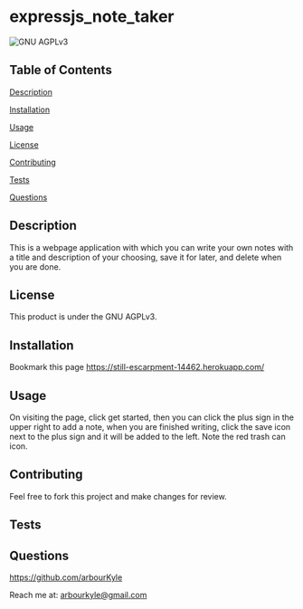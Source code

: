 # expressjs_note_taker
![GNU AGPLv3](https://img.shields.io/badge/license-GNU%20AGPLv3-blue.svg)
## Table of Contents

[Description](#description)

[Installation](#installation)

[Usage](#usage)

[License](#license)

[Contributing](#contributing)

[Tests](#tests)

[Questions](#questions)

## Description
This is a webpage application with which you can write your own notes with a title and description of your choosing, save it for later, and delete when you are done.

## License
This product is under the GNU AGPLv3.

## Installation
Bookmark this page https://still-escarpment-14462.herokuapp.com/

## Usage
On visiting the page, click get started, then you can click the plus sign in the upper right to add a note, when you are finished writing, click the save icon next to the plus sign and it will be added to the left. Note the red trash can icon.

## Contributing
Feel free to fork this project and make changes for review.

## Tests


## Questions
https://github.com/arbourKyle 

Reach me at: arbourkyle@gmail.com
